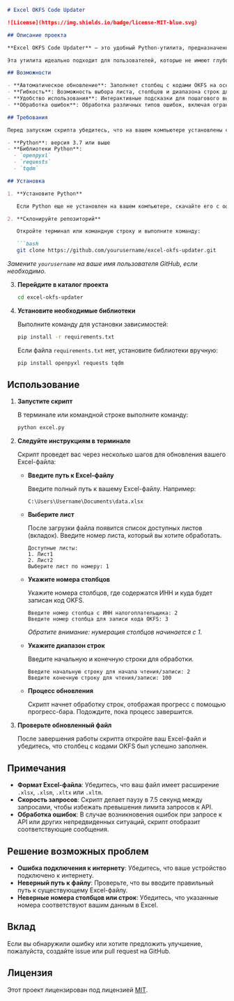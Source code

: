 ```markdown
# Excel OKFS Code Updater

![License](https://img.shields.io/badge/license-MIT-blue.svg)

## Описание проекта

**Excel OKFS Code Updater** — это удобный Python-утилита, предназначенная для автоматического обновления файлов Excel с кодами OKFS (Общероссийский классификатор форм собственности) на основе идентификационных налогоплательщиков (ИНН). Скрипт выполняет запросы к государственному API, получает необходимые данные и заполняет указанные ячейки в вашем Excel-файле.

Эта утилита идеально подходит для пользователей, которые не имеют глубоких знаний в программировании, но нуждаются в автоматизации процесса обновления данных в больших таблицах Excel.

## Возможности

- **Автоматическое обновление**: Заполняет столбец с кодами OKFS на основе ИНН.
- **Гибкость**: Возможность выбора листа, столбцов и диапазона строк для обработки.
- **Удобство использования**: Интерактивные подсказки для пошагового выполнения задачи.
- **Обработка ошибок**: Обработка различных типов ошибок, включая ограничение количества запросов.

## Требования

Перед запуском скрипта убедитесь, что на вашем компьютере установлены следующие компоненты:

- **Python**: версия 3.7 или выше
- **Библиотеки Python**:
  - `openpyxl`
  - `requests`
  - `tqdm`

## Установка

1. **Установите Python**

   Если Python еще не установлен на вашем компьютере, скачайте его с официального сайта: [python.org](https://www.python.org/downloads/) и следуйте инструкциям по установке для вашей операционной системы.

2. **Склонируйте репозиторий**

   Откройте терминал или командную строку и выполните команду:

   ```bash
   git clone https://github.com/yourusername/excel-okfs-updater.git
   ```

   *Замените `yourusername` на ваше имя пользователя GitHub, если необходимо.*

3. **Перейдите в каталог проекта**

   ```bash
   cd excel-okfs-updater
   ```

4. **Установите необходимые библиотеки**

   Выполните команду для установки зависимостей:

   ```bash
   pip install -r requirements.txt
   ```

   Если файла `requirements.txt` нет, установите библиотеки вручную:

   ```bash
   pip install openpyxl requests tqdm
   ```

## Использование

1. **Запустите скрипт**

   В терминале или командной строке выполните команду:

   ```bash
   python excel.py
   ```

2. **Следуйте инструкциям в терминале**

   Скрипт проведет вас через несколько шагов для обновления вашего Excel-файла:

   - **Введите путь к Excel-файлу**

     Введите полный путь к вашему Excel-файлу. Например:

     ```
     C:\Users\Username\Documents\data.xlsx
     ```

   - **Выберите лист**

     После загрузки файла появится список доступных листов (вкладок). Введите номер листа, который вы хотите обработать.

     ```
     Доступные листы:
     1. Лист1
     2. Лист2
     Выберите лист по номеру: 1
     ```

   - **Укажите номера столбцов**

     Укажите номера столбцов, где содержатся ИНН и куда будет записан код OKFS.

     ```
     Введите номер столбца с ИНН налогоплательщика: 2
     Введите номер столбца для записи кода OKFS: 3
     ```

     *Обратите внимание: нумерация столбцов начинается с 1.*

   - **Укажите диапазон строк**

     Введите начальную и конечную строки для обработки.

     ```
     Введите начальную строку для начала чтения/записи: 2
     Введите конечную строку для чтения/записи: 100
     ```

   - **Процесс обновления**

     Скрипт начнет обработку строк, отображая прогресс с помощью прогресс-бара. Подождите, пока процесс завершится.

3. **Проверьте обновленный файл**

   После завершения работы скрипта откройте ваш Excel-файл и убедитесь, что столбец с кодами OKFS был успешно заполнен.

## Примечания

- **Формат Excel-файла**: Убедитесь, что ваш файл имеет расширение `.xlsx`, `.xlsm`, `.xltx` или `.xltm`.
- **Скорость запросов**: Скрипт делает паузу в 7.5 секунд между запросами, чтобы избежать превышения лимита запросов к API.
- **Обработка ошибок**: В случае возникновения ошибок при запросе к API или других непредвиденных ситуаций, скрипт отобразит соответствующие сообщения.

## Решение возможных проблем

- **Ошибка подключения к интернету**: Убедитесь, что ваше устройство подключено к интернету.
- **Неверный путь к файлу**: Проверьте, что вы вводите правильный путь к существующему Excel-файлу.
- **Неверные номера столбцов или строк**: Убедитесь, что указанные номера соответствуют вашим данным в Excel.

## Вклад

Если вы обнаружили ошибку или хотите предложить улучшение, пожалуйста, создайте issue или pull request на GitHub.

## Лицензия

Этот проект лицензирован под лицензией [MIT](LICENSE).
